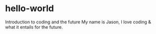 # hello-world
Introduction to coding and the future
My name is Jason, I love coding & what it entails for the future.
